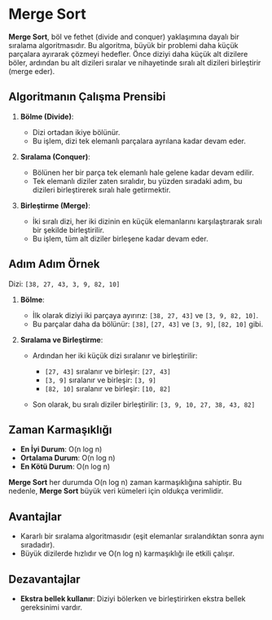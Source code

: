 # Merge Sort

**Merge Sort**, böl ve fethet (divide and conquer) yaklaşımına dayalı bir sıralama algoritmasıdır. Bu algoritma, büyük bir problemi daha küçük parçalara ayırarak çözmeyi hedefler. Önce diziyi daha küçük alt dizilere böler, ardından bu alt dizileri sıralar ve nihayetinde sıralı alt dizileri birleştirir (merge eder).

## Algoritmanın Çalışma Prensibi

1. **Bölme (Divide)**: 
   - Dizi ortadan ikiye bölünür.
   - Bu işlem, dizi tek elemanlı parçalara ayrılana kadar devam eder.
   
2. **Sıralama (Conquer)**: 
   - Bölünen her bir parça tek elemanlı hale gelene kadar devam edilir.
   - Tek elemanlı diziler zaten sıralıdır, bu yüzden sıradaki adım, bu dizileri birleştirerek sıralı hale getirmektir.
   
3. **Birleştirme (Merge)**:
   - İki sıralı dizi, her iki dizinin en küçük elemanlarını karşılaştırarak sıralı bir şekilde birleştirilir.
   - Bu işlem, tüm alt diziler birleşene kadar devam eder.

## Adım Adım Örnek

Dizi: `[38, 27, 43, 3, 9, 82, 10]`

1. **Bölme**: 
   - İlk olarak diziyi iki parçaya ayırırız: `[38, 27, 43]` ve `[3, 9, 82, 10]`.
   - Bu parçalar daha da bölünür: `[38]`, `[27, 43]` ve `[3, 9]`, `[82, 10]` gibi.

2. **Sıralama ve Birleştirme**:
   - Ardından her iki küçük dizi sıralanır ve birleştirilir:
     - `[27, 43]` sıralanır ve birleşir: `[27, 43]`
     - `[3, 9]` sıralanır ve birleşir: `[3, 9]`
     - `[82, 10]` sıralanır ve birleşir: `[10, 82]`
     
   - Son olarak, bu sıralı diziler birleştirilir: `[3, 9, 10, 27, 38, 43, 82]`

## Zaman Karmaşıklığı

- **En İyi Durum**: O(n log n)
- **Ortalama Durum**: O(n log n)
- **En Kötü Durum**: O(n log n)

**Merge Sort** her durumda O(n log n) zaman karmaşıklığına sahiptir. Bu nedenle, **Merge Sort** büyük veri kümeleri için oldukça verimlidir.

## Avantajlar

- Kararlı bir sıralama algoritmasıdır (eşit elemanlar sıralandıktan sonra aynı sıradadır).
- Büyük dizilerde hızlıdır ve O(n log n) karmaşıklığı ile etkili çalışır.

## Dezavantajlar

- **Ekstra bellek kullanır**: Diziyi bölerken ve birleştirirken ekstra bellek gereksinimi vardır.
